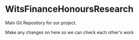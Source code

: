 # WitsFinanceHonoursResearch

Main Git Repository for our project. 

Make any changes on here so we can check each other's work
